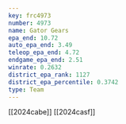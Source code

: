 ```yaml
---
key: frc4973
number: 4973
name: Gator Gears
epa_end: 10.72
auto_epa_end: 3.49
teleop_epa_end: 4.72
endgame_epa_end: 2.51
winrate: 0.2632
district_epa_rank: 1127
district_epa_percentile: 0.3742
type: Team
---
```

[[2024cabe]]
[[2024casf]]
